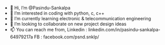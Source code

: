 - 👋 Hi, I’m @Pasindu-Sankalpa
- 👀 I’m interested in coding with python, c, c++
- 🌱 I’m currently learning electronic & telecommunication engineering
- 💞️ I’m looking to collaborate on new project design ideas
- 📫 You can reach me from,
Linkedin : linkedin.com/in/pasindu-sankalpa-64979217a
FB : facebook.com/psnd.snklp/

<!---
Pasindu-Sankalpa/Pasindu-Sankalpa is a ✨ special ✨ repository because its `README.md` (this file) appears on your GitHub profile.
You can click the Preview link to take a look at your changes.
--->
